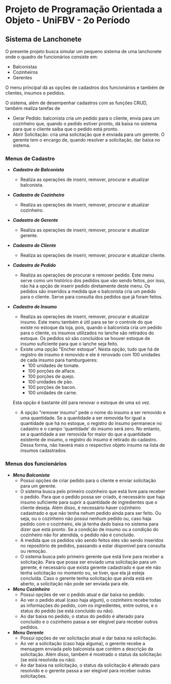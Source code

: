 # Projeto de Programação Orientada a Objeto - UniFBV - 2o Período
## Sistema de Lanchonete

O presente projeto busca simular um pequeno sistema de uma lanchonete onde o quadro de funcionários consiste em:
- Balconistas
- Cozinheiros 
- Gerentes

O menu principal dá as opções de cadastros dos funcionários e também de clientes, insumos e pedidos.

O sistema, além de desempenhar cadastros com as funções CRUD, também realiza tarefas de
- Gerar Pedido: balconista cria um pedido para o cliente, envia para um cozinheiro que, quando o pedido estiver pronto, dá baixa no sistema para que o cliente saiba que o pedido está pronto.
- Abrir Solicitação: cria uma solicitação que é enviada para um gerente. O gerente tem o encargo de, quando resolver a solicitação, dar baixa no sistema.

### Menus de Cadastro
- **_Cadastro de Balconista_**
    - Realiza as operações de inserir, remover, procurar e atualizar balconista.
- **_Cadastro de Cozinheiro_**
    - Realiza as operações de inserir, remover, procurar e atualizar cozinheiro.
- **_Cadastro de Gerente_**
    - Realiza as operações de inserir, remover, procurar e atualizar gerente.
- **_Cadastro de Cliente_**
    - Realiza as operações de inserir, remover, procurar e atualizar cliente.
- **_Cadastro de Pedido_**
    - Realiza as operações de procurar e remover pedido. Este menu serve como um histórico dos pedidos que vão sendo feitos, por isso, não há a opção de inserir pedido diretamente deste menu. Os pedidos são inseridos a medida que o balconista cria um pedido para o cliente. Serve para consulta dos pedidos que já foram feitos.
- **_Cadastro de Insumo_**
    - Realiza as operações de inserir, remover, procurar e atualizar insumo. Este menu também é útil para se ter o controle do que existe no estoque da loja, pois, quando o balconista cria um pedido para o cliente, os insumos utilizados no lanche são retirados do estoque. Os pedidos só são concluídos se houver estoque de insumo suficiente para que o lanche seja feito.
    - Existe uma opção "Encher estoque". Nesta opção, tudo que há de registro de insumo é removido e ele é renovado com 100 unidades de cada insumo para hamburgueres: 
        - 100 unidades de tomate.
        - 100 porções de alface.
        - 100 porções de quejo.
        - 100 unidades de pão.
        - 100 porções de bacon.
        - 100 unidades de carne.

    Esta opção é bastante útil para renovar o estoque de uma só vez.
    - A opção "remover insumo" pede o nome do insumo a ser removido e uma quantidade. Se a quantidade a ser removida for igual a quantidade que há no estoque, o registro do insumo permanece no cadastro e o campo 'quantidade' do insumo será zero. No entanto, se a quantidade a ser removida for maior do que a quantidade existente de insumo, o registro do insumo é retirado do cadastro. Dessa forma, não haverá mais o respectivo objeto insumo na lista de insumos cadastrados.

### Menus dos funcionários
- **_Menu Balconista_**
    - Possui opções de criar pedido para o cliente e enviar solicitação para um gerente.
    - O sistema busca pelo primeiro cozinheiro que está livre para receber o pedido. Para que o pedido possa ser criado, é necessário que haja insumo suficiente para suprir a quantidade de ingredientes que o cliente deseja. Além disso, é necessário haver cozinheiro cadastrado e que não tenha nehum pedido ainda para ser feito. Ou seja, ou o cozinheiro não possui nenhum pedido ou, caso haja pedido com o cozinheiro, ele já tenha dado baixa no sistema para dizer que está pronto. Se a condição de insumo ou a condição do cozinheiro não for atendida, o pedido não é concluído.
    - A medida que os pedidos vão sendo feitos eles vão sendo inseridos no repositório de pedidos, passando a estar disponível para consulta ou remoção.
    - O sistema busca pelo primeiro gerente que está livre para receber a solicitação. Para que possa ser enviado uma solicitação para um gerente, é necessário que exista gerente cadastrado e que ele não tenha solicitação no momento ou, se tiver, que ela já esteja concluída. Caso o gerente tenha solicitação que ainda está em aberto, a solicitação não pode ser enviada para ele.
- **_Menu Cozinheiro_**
    - Possui opções de ver o pedido atual e dar baixa no pedido. 
    - Ao ver o pedido atual (caso haja algum), o cozinheiro recebe todas as informações do pedido, com os ingredientes, entre outros, e o status do pedido (se está concluído ou não).
    - Ao dar baixa no pedido, o status do pedido é alterado para concluído e o cozinheiro passa a ser elegível para receber outros pedidos.
- **_Menu Gerente_**
    - Possui opções de ver solicitação atual e dar baixa na solicitação.
    - Ao ver a solicitação (caso haja alguma), o gerente recebe a mensagem enviada pelo balconista que contém a descrição da solicitação. Além disso, também é mostrado o status da solicitação (se está resolvida ou não).
    - Ao dar baixa na solicitação, o status da solicitação é alterado para resolvido e o gerente passa a ser elegível para receber outras solicitações.
